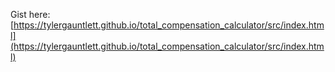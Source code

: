 Gist here: [https://tylergauntlett.github.io/total_compensation_calculator/src/index.html](https://tylergauntlett.github.io/total_compensation_calculator/src/index.html)
